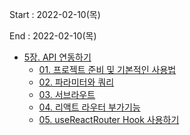Start : 2022-02-10(목)

End : 2022-02-10(목)

* [5장. API 연동하기](https://react.vlpt.us/react-router/)
  * [01. 프로젝트 준비 및 기본적인 사용법](https://react.vlpt.us/react-router/01-concepts.html)
  * [02. 파라미터와 쿼리](https://react.vlpt.us/react-router/02-params-and-query.html)
  * [03. 서브라우트](https://react.vlpt.us/react-router/03-subroutes.html)
  * [04. 리액트 라우터 부가기능](https://react.vlpt.us/react-router/04-extra.html)
  * [05. useReactRouter Hook 사용하기](https://react.vlpt.us/react-router/05-use-router-hook.html)
